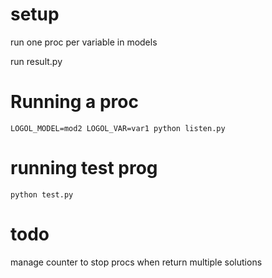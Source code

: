 # setup

run one proc per variable in models

run result.py

# Running a proc

    LOGOL_MODEL=mod2 LOGOL_VAR=var1 python listen.py

# running test prog

    python test.py


# todo

manage counter to stop procs when return multiple solutions
